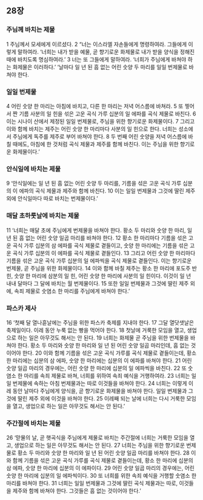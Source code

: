 ## 28장
### 주님께 바치는 제물
1 주님께서 모세에게 이르셨다.
2 “너는 이스라엘 자손들에게 명령하여라. 그들에게 이렇게 말하여라. ‘너희는 내가 받을 예물, 곧 향기로운 화제물로 내가 받을 양식을 정해진 때에 바치도록 명심하여라.’
3 너는 또 그들에게 말하여라. ‘너희가 주님에게 바쳐야 하는 화제물은 이러하다.’ ‘날마다 일 년 된 흠 없는 어린 숫양 두 마리를 일일 번제물로 바쳐야 한다.
### 일일 번제물
4 어린 숫양 한 마리는 아침에 바치고, 다른 한 마리는 저녁 어스름에 바쳐라.
5 또 찧어서 짠 기름 사분의 일 힌을 섞은 고운 곡식 가루 십분의 일 에파를 곡식 제물로 바친다.
6 이는 시나이 산에서 제정된 일일 번제물로, 주님을 위한 향기로운 화제물이다.
7 그리고 이와 함께 바치는 제주는 어린 숫양 한 마리마다 사분의 일 힌으로 한다. 너희는 성소에서 주님에게 독주를 제주로 부어 바쳐야 한다.
8 두 번째 어린 숫양을 저녁 어스름에 바칠 때에도, 아침에 한 것처럼 곡식 제물과 제주를 함께 바친다. 이는 주님을 위한 향기로운 화제물이다.’
### 안식일에 바치는 제물
9 ‘안식일에는 일 년 된 흠 없는 어린 숫양 두 마리를, 기름을 섞은 고운 곡식 가루 십분의 이 에파의 곡식 제물과 제주와 함께 바친다.
10 이는 일일 번제물과 그것에 딸린 제주 외에 안식일마다 따로 바치는 번제물이다.’
### 매달 초하룻날에 바치는 제물
11 ‘너희는 매달 초에 주님에게 번제물을 바쳐야 한다. 황소 두 마리와 숫양 한 마리, 일 년 된 흠 없는 어린 숫양 일곱 마리를 바쳐야 한다.
12 황소 한 마리마다 기름을 섞은 고운 곡식 가루 십분의 삼 에파를 곡식 제물로 곁들이고, 숫양 한 마리에는 기름을 섞은 고운 곡식 가루 십분의 이 에파를 곡식 제물로 곁들인다.
13 그리고 어린 숫양 한 마리마다 기름을 섞은 고운 곡식 가루 십분의 일 에파씩을 곡식 제물로 곁들인다. 이는 향기로운 번제물, 곧 주님을 위한 화제물이다.
14 이와 함께 바칠 제주는 황소 한 마리에 포도주 반 힌, 숫양 한 마리에 삼분의 일 힌, 어린 숫양 한 마리에 사분의 일 힌이다. 이것이 일 년 내내 달마다 그 달에 바치는 월 번제물이다.
15 또한 일일 번제물과 그것에 딸린 제주 외에, 속죄 제물로 숫염소 한 마리를 주님에게 바쳐야 한다.’
### 파스카 제사
16 ‘첫째 달 열나흗날에는 주님을 위한 파스카 축제를 지내야 한다.
17 그달 열닷샛날은 축제일이다. 이레 동안 누룩 없는 빵을 먹어야 한다.
18 첫날에 거룩한 모임을 열고, 생업으로 하는 일은 아무것도 해서는 안 된다.
19 너희는 화제물 곧 주님을 위한 번제물을 바쳐야 한다. 황소 두 마리와 숫양 한 마리와 일 년 된 어린 숫양 일곱 마리인데, 흠 없는 것이어야 한다.
20 이와 함께 기름을 섞은 고운 곡식 가루를 곡식 제물로 곁들이는데, 황소 한 마리에는 십분의 삼 에파, 숫양 한 마리에는 십분의 이 에파를 바쳐야 한다.
21 어린 숫양 일곱 마리의 경우에는, 어린 숫양 한 마리에 십분의 일 에파씩을 바친다.
22 또 숫염소 한 마리를 속죄 제물로 바쳐, 너희를 위하여 속죄 예식을 거행하여라.
23 너희는 일일 번제물에 속하는 아침 번제물과는 따로 이것들을 바쳐야 한다.
24 너희는 이렇게 이레 동안 날마다 주님에게 양식을, 곧 향기로운 화제물을 바쳐야 한다. 일일 번제물과 그것에 딸린 제주 외에 이것을 바쳐야 한다.
25 이레째 되는 날에 너희는 다시 거룩한 모임을 열고, 생업으로 하는 일은 아무것도 해서는 안 된다.’
### 주간절에 바치는 제물
26 ‘맏물의 날, 곧 햇곡식을 주님에게 제물로 바치는 주간절에 너희는 거룩한 모임을 열고, 생업으로 하는 일은 아무것도 해서는 안 된다.
27 너희는 주님을 위한 향기로운 번제물로 황소 두 마리와 숫양 한 마리와 일 년 된 어린 숫양 일곱 마리를 바쳐야 한다.
28 이와 함께 기름을 섞은 고운 곡식 가루를 곡식 제물로 곁들이는데, 황소 한 마리에 십분의 삼 에파, 숫양 한 마리에 십분의 이 에파이다.
29 어린 숫양 일곱 마리의 경우에는, 어린 숫양 한 마리에 십분의 일 에파씩이다.
30 또 너희를 위한 속죄 예식을 거행할 숫염소 한 마리를 바쳐야 한다.
31 너희는 일일 번제물과 그것에 딸린 곡식 제물과는 따로, 이것들을 제주와 함께 바쳐야 한다. 그것들은 흠 없는 것이어야 한다.’
